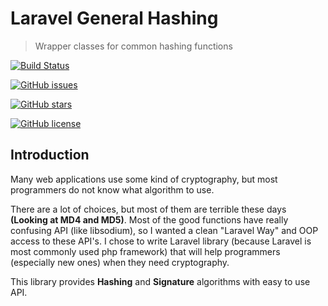 # Laravel General Hashing
> Wrapper classes for common hashing functions

[![Build Status](https://dev.azure.com/BrosSquad/LaravelHashing/_apis/build/status/malusev998.LaravelHashing?branchName=master)](https://dev.azure.com/BrosSquad/LaravelHashing/_build/latest?definitionId=8&branchName=master)

[![GitHub issues](https://img.shields.io/github/issues/malusev998/LaravelHashing?label=Github%20Issues)](https://github.com/malusev998/LaravelHashing/issues)

[![GitHub stars](https://img.shields.io/github/stars/malusev998/LaravelHashing?label=Github%20Stars)](https://github.com/malusev998/LaravelHashing/stargazers)

[![GitHub license](https://img.shields.io/github/license/malusev998/LaravelHashing?label=Licence)](https://github.com/malusev998/LaravelHashing)


## Introduction

Many web applications use some kind of cryptography, but most programmers do not know what algorithm to use.

There are a lot of choices, but most of them are terrible these days **(Looking at MD4 and MD5)**. Most of the good
functions have really confusing API (like libsodium), so I wanted a clean "Laravel Way" and OOP access to these API's. 
 I chose to write Laravel library (because Laravel is most commonly used php framework) that will help programmers
  (especially new ones) when they need cryptography.
  
This library provides **Hashing** and **Signature** algorithms with easy to use API.



